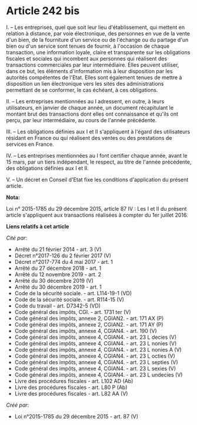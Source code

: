# Article 242 bis

I. – Les entreprises, quel que soit leur lieu d'établissement, qui mettent en relation à distance, par voie électronique, des
personnes en vue de la vente d'un bien, de la fourniture d'un service ou de l'échange ou du partage d'un bien ou d'un service
sont tenues de fournir, à l'occasion de chaque transaction, une information loyale, claire et transparente sur les
obligations fiscales et sociales qui incombent aux personnes qui réalisent des transactions commerciales par leur
intermédiaire. Elles peuvent utiliser, dans ce but, les éléments d'information mis à leur disposition par les autorités
compétentes de l'Etat. Elles sont également tenues de mettre à disposition un lien électronique vers les sites des
administrations permettant de se conformer, le cas échéant, à ces obligations.

II. – Les entreprises mentionnées au I adressent, en outre, à leurs utilisateurs, en janvier de chaque année, un document
récapitulant le montant brut des transactions dont elles ont connaissance et qu'ils ont perçu, par leur intermédiaire, au
cours de l'année précédente.

III. – Les obligations définies aux I et II s'appliquent à l'égard des utilisateurs résidant en France ou qui réalisent des
ventes ou des prestations de services en France.

IV. – Les entreprises mentionnées au I font certifier chaque année, avant le 15 mars, par un tiers indépendant, le respect,
au titre de l'année précédente, des obligations définies aux I et II.

V. – Un décret en Conseil d'Etat fixe les conditions d'application du présent article.

**Nota:**

Loi n° 2015-1785 du 29 décembre 2015, article 87 IV : Les I et II du présent article s'appliquent aux transactions réalisées
à compter du 1er juillet 2016.

**Liens relatifs à cet article**

_Cité par_:

  - Arrêté du 21 février 2014 - art. 3 (V)
  - Décret n°2017-126 du 2 février 2017 (V)
  - Décret n°2017-774 du 4 mai 2017 - art. 1
  - Arrêté du 27 décembre 2018 - art. 1
  - Arrêté du 12 novembre 2019 - art. 2
  - Arrêté du 30 décembre 2019 (V)
  - Arrêté du 30 décembre 2019 - art. 1
  - Code de la sécurité sociale. - art. L114-19-1 (VD)
  - Code de la sécurité sociale. - art. R114-15 (V)
  - Code du travail - art. D7342-5 (VD)
  - Code général des impôts, CGI. - art. 1731 ter (V)
  - Code général des impôts, annexe 2, CGIAN2. - art. 171 AX (P)
  - Code général des impôts, annexe 2, CGIAN2. - art. 171 AY (P)
  - Code général des impôts, annexe 4, CGIAN4. - art. 190 (V)
  - Code général des impôts, annexe 4, CGIAN4. - art. 23 L decies (V)
  - Code général des impôts, annexe 4, CGIAN4. - art. 23 L nonies (V)
  - Code général des impôts, annexe 4, CGIAN4. - art. 23 L nonies A  (V)
  - Code général des impôts, annexe 4, CGIAN4. - art. 23 L octies (V)
  - Code général des impôts, annexe 4, CGIAN4. - art. 23 L septies (V)
  - Code général des impôts, annexe 4, CGIAN4. - art. 23 L sexies (V)
  - Code général des impôts, annexe 4, CGIAN4. - art. 23 L undecies (V)
  - Livre des procédures fiscales - art. L102 AD (Ab)
  - Livre des procédures fiscales - art. L80 P (Ab)
  - Livre des procédures fiscales - art. L82 AA (V)

_Créé par_:

  - Loi n°2015-1785 du 29 décembre 2015 - art. 87 (V)
